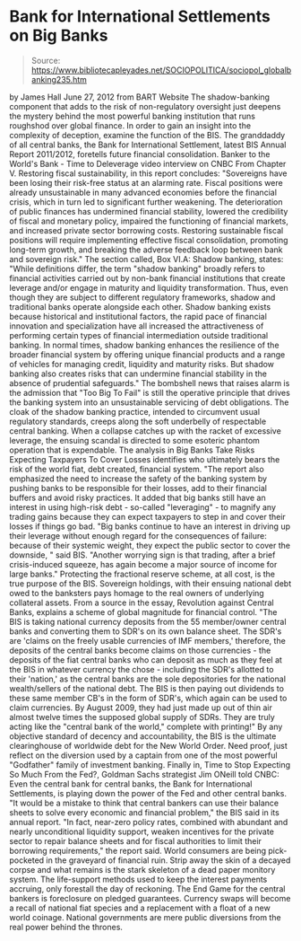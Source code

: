 # Bank for International Settlements on Big Banks

> Source: https://www.bibliotecapleyades.net/SOCIOPOLITICA/sociopol_globalbanking235.htm

by James Hall
June 27, 2012
from
BART Website
The shadow-banking component that adds to the
risk of non-regulatory oversight just deepens the mystery behind the most
powerful banking institution that runs roughshod over global finance.
In order to gain an insight into the complexity
of deception, examine
the function of the BIS. The granddaddy of all central
banks, the Bank for International Settlement, latest
BIS Annual Report
2011/2012, foretells future financial consolidation.
Banker to the World's Bank - Time to Deleverage
video interview on CNBC
From
Chapter V. Restoring fiscal sustainability, in this report concludes:
"Sovereigns have been losing their risk-free
status at an alarming rate. Fiscal positions were already unsustainable
in many advanced economies before the financial crisis, which in turn
led to significant further weakening.
The deterioration of public finances has
undermined financial stability, lowered the credibility of fiscal and
monetary policy, impaired the functioning of financial markets, and
increased private sector borrowing costs.
Restoring sustainable fiscal positions will
require implementing effective fiscal consolidation, promoting long-term
growth, and breaking the adverse feedback loop between bank and
sovereign risk."
The section called,
Box VI.A: Shadow banking,
states:
"While definitions differ, the term "shadow
banking" broadly refers to financial activities carried out by non-bank
financial institutions that create leverage and/or engage in maturity
and liquidity transformation.
Thus, even though they are subject to
different regulatory frameworks, shadow and traditional banks operate
alongside each other.
Shadow banking exists because historical and institutional factors, the
rapid pace of financial innovation and specialization have all increased
the attractiveness of performing certain types of financial
intermediation outside traditional banking. In normal times, shadow
banking enhances the resilience of the broader financial system by
offering unique financial products and a range of vehicles for managing
credit, liquidity and maturity risks.
But shadow banking also creates risks that
can undermine financial stability in the absence of prudential
safeguards."
The bombshell news that raises alarm is the
admission that "Too Big To Fail" is still the operative principle that
drives the banking system into an unsustainable servicing of debt
obligations.
The cloak of the shadow banking practice,
intended to circumvent usual regulatory standards, creeps along the soft
underbelly of respectable central banking. When a collapse catches up with
the racket of excessive leverage, the ensuing scandal is directed to some
esoteric phantom operation that is expendable.
The analysis in
Big Banks Take Risks Expecting
Taxpayers To Cover Losses identifies who ultimately bears the risk of the
world fiat, debt created, financial system.
"The report also emphasized the need to
increase the safety of the banking system by pushing banks to be
responsible for their losses, add to their financial buffers and avoid
risky practices. It added that big banks still have an interest in using
high-risk debt - so-called "leveraging" - to magnify any trading gains
because they can expect taxpayers to step in and cover their losses if
things go bad.
"Big banks continue to have an interest in driving up their leverage
without enough regard for the consequences of failure: because of their
systemic weight, they expect the public sector to cover the downside, "
said BIS.
"Another worrying sign is that trading, after a brief
crisis-induced squeeze, has again become a major source of income for
large banks."
Protecting the fractional reserve scheme, at all
cost, is the true purpose of the BIS. Sovereign holdings, with their ensuing
national debt owed to the banksters pays homage to the real owners of
underlying collateral assets.
From a source in the essay,
Revolution against Central Banks, explains a
scheme of global magnitude for financial control.
"The BIS is taking national currency
deposits from the 55 member/owner central banks and converting them to
SDR's on its own balance sheet.
The SDR's are 'claims on the freely usable
currencies of IMF members,' therefore, the deposits of the central banks
become claims on those currencies - the deposits of the fiat central
banks who can deposit as much as they feel at the BIS in whatever
currency the chose - including the SDR's allotted to their 'nation,' as
the central banks are the sole depositories for the national
wealth/sellers of the national debt.
The BIS is then paying out dividends to
these same member CB's in the form of SDR's, which again can be used to
claim currencies. By August 2009, they had just made up out of thin air
almost twelve times the supposed global supply of SDRs.
They are truly acting like the "central bank
of the world," complete with printing!"
By any objective standard of decency and
accountability, the BIS is the ultimate clearinghouse of worldwide debt for
the New World Order. Need proof, just reflect on the diversion used by a
captain from one of the most powerful "Godfather" family of investment
banking.
Finally in,
Time to Stop Expecting So Much From the Fed?, Goldman Sachs
strategist Jim ONeill told CNBC:
Even the central bank for central banks, the
Bank for International Settlements, is playing down the power of the Fed
and other central banks.
"It would be a mistake to think that central bankers can use their
balance sheets to solve every economic and financial problem," the BIS
said in its annual report.
"In fact, near-zero policy rates, combined with abundant and nearly
unconditional liquidity support, weaken incentives for the private
sector to repair balance sheets and for fiscal authorities to limit
their borrowing requirements," the report said.
World consumers are being pick-pocketed in the
graveyard of financial ruin.
Strip away the skin of a decayed corpse and
what remains is the stark skeleton of a dead paper monitory system. The life-support methods used to keep the
interest payments accruing, only forestall the day of reckoning.
The End Game for the central bankers is
foreclosure on pledged guarantees. Currency swaps will become a recall of
national fiat species and a replacement with a float of a new world coinage.
National governments are mere public diversions from the real power behind
the thrones.

